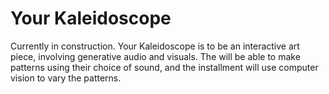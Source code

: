 # Your Kaleidoscope

Currently in construction. Your Kaleidoscope is to be an interactive art piece, involving generative audio and visuals. The will be able to make patterns using their choice of sound, and the installment will use computer vision to vary the patterns. 
